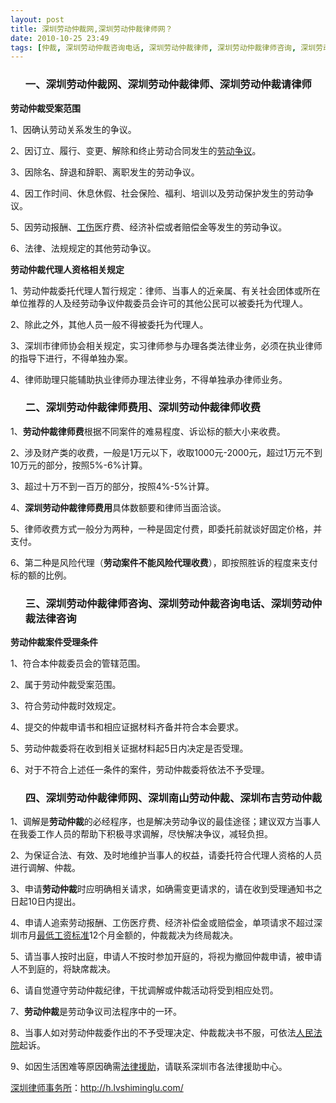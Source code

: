 ```yaml
---
layout: post
title: 深圳劳动仲裁网,深圳劳动仲裁律师网？
date: 2010-10-25 23:49
tags: [仲裁, 深圳劳动仲裁咨询电话, 深圳劳动仲裁律师, 深圳劳动仲裁律师咨询, 深圳劳动仲裁律师收费, 深圳劳动仲裁律师费用, 深圳劳动仲裁法律咨询, 深圳劳动仲裁请律师, 深圳劳动法律师网, 深圳南山劳动仲裁, 深圳布吉劳动仲裁]
---
```

<ol>
<h3>一、深圳劳动仲裁网、深圳劳动仲裁律师、深圳劳动仲裁请律师</h3>
</ol>
<strong>劳动仲裁受案范围</strong>

1、因确认劳动关系发生的争议。

2、因订立、履行、变更、解除和终止劳动合同发生的<a href="http://h.lvshiminglu.com/law/354.html" target="_blank">劳动争议</a>。

3、因除名、辞退和辞职、离职发生的劳动争议。

4、因工作时间、休息休假、社会保险、福利、培训以及劳动保护发生的劳动争议。

5、因劳动报酬、<a href="http://h.lvshiminglu.com/law/259.html" target="_blank">工伤</a>医疗费、经济补偿或者赔偿金等发生的劳动争议。

6、法律、法规规定的其他劳动争议。

<strong>劳动仲裁代理人资格相关规定</strong>

1、劳动仲裁委托代理人暂行规定：律师、当事人的近亲属、有关社会团体或所在单位推荐的人及经劳动争议仲裁委员会许可的其他公民可以被委托为代理人。

2、除此之外，其他人员一般不得被委托为代理人。

3、深圳市律师协会相关规定，实习律师参与办理各类法律业务，必须在执业律师的指导下进行，不得单独办案。

4、律师助理只能辅助执业律师办理法律业务，不得单独承办律师业务。
<ol>
<h3>二、深圳劳动仲裁律师费用、深圳劳动仲裁律师收费</h3>
</ol>
1、<strong>劳动仲裁律师费</strong>根据不同案件的难易程度、诉讼标的额大小来收费。

2、涉及财产类的收费，一般是1万元以下，收取1000元-2000元，超过1万元不到10万元的部分，按照5%-6%计算。

3、超过十万不到一百万的部分，按照4%-5%计算。

4、<strong>深圳劳动仲裁律师费用</strong>具体数额要和律师当面洽谈。

5、律师收费方式一般分为两种，一种是固定付费，即委托前就谈好固定价格，并支付。

6、第二种是风险代理（<strong>劳动案件不能风险代理收费</strong>），即按照胜诉的程度来支付标的额的比例。
<ol>
<h3>三、深圳劳动仲裁律师咨询、深圳劳动仲裁咨询电话、深圳劳动仲裁法律咨询</h3>
</ol>
<strong>劳动仲裁案件受理条件</strong>

1、符合本仲裁委员会的管辖范围。

2、属于劳动仲裁受案范围。

3、符合劳动仲裁时效规定。

4、提交的仲裁申请书和相应证据材料齐备并符合本会要求。

5、劳动仲裁委将在收到相关证据材料起5日内决定是否受理。

6、对于不符合上述任一条件的案件，劳动仲裁委将依法不予受理。
<ol>
<h3>四、深圳劳动仲裁律师网、深圳南山劳动仲裁、深圳布吉劳动仲裁</h3>
</ol>
1、调解是<strong>劳动仲裁</strong>的必经程序，也是解决劳动争议的最佳途径；建议双方当事人在我委工作人员的帮助下积极寻求调解，尽快解决争议，减轻负担。

2、为保证合法、有效、及时地维护当事人的权益，请委托符合代理人资格的人员进行调解、仲裁。

3、申请<strong>劳动仲裁</strong>时应明确相关请求，如确需变更请求的，请在收到受理通知书之日起10日内提出。

4、申请人追索劳动报酬、工伤医疗费、经济补偿金或赔偿金，单项请求不超过深圳市月<a href="http://h.lvshiminglu.com/law/140.html" target="_blank">最低工资标准</a>12个月金额的，仲裁裁决为终局裁决。

5、请当事人按时出庭，申请人不按时参加开庭的，将视为撤回仲裁申请，被申请人不到庭的，将缺席裁决。

6、请自觉遵守劳动仲裁纪律，干扰调解或仲裁活动将受到相应处罚。

7、<strong>劳动仲裁</strong>是劳动争议司法程序中的一环。

8、当事人如对劳动仲裁委作出的不予受理决定、仲裁裁决书不服，可依法<a href="http://h.lvshiminglu.com/law/101.html" target="_blank">人民法院</a>起诉。

9、如因生活困难等原因确需<a href="http://h.lvshiminglu.com/law/334.html" target="_blank">法律援助</a>，请联系深圳市各法律援助中心。

<a href="http://h.lvshiminglu.com/">深圳律师事务所</a>：<a href="http://h.lvshiminglu.com/">http://h.lvshiminglu.com/</a>

